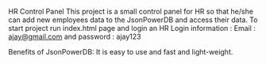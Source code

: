 HR Control Panel
This project is a small control panel for HR so that he/she can add new employees data to the JsonPowerDB and access their data.
To start project run index.html page  and login an HR 
Login information : Email : ajay@gmail.com  and password : ajay123

Benefits of JsonPowerDB:
It is easy to use and fast and light-weight. 